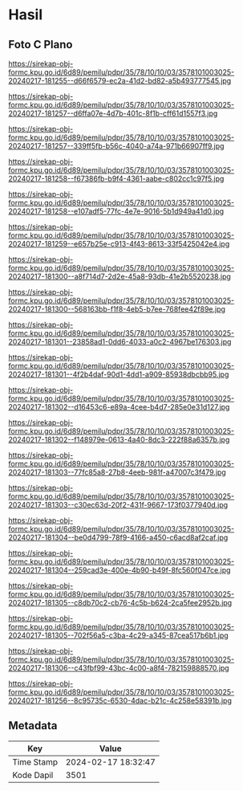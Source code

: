 # Hasil

## Foto C Plano

https://sirekap-obj-formc.kpu.go.id/6d89/pemilu/pdpr/35/78/10/10/03/3578101003025-20240217-181255--d66f6579-ec2a-41d2-bd82-a5b493777545.jpg

https://sirekap-obj-formc.kpu.go.id/6d89/pemilu/pdpr/35/78/10/10/03/3578101003025-20240217-181257--d6ffa07e-4d7b-401c-8f1b-cff61d1557f3.jpg

https://sirekap-obj-formc.kpu.go.id/6d89/pemilu/pdpr/35/78/10/10/03/3578101003025-20240217-181257--339ff5fb-b56c-4040-a74a-971b66907ff9.jpg

https://sirekap-obj-formc.kpu.go.id/6d89/pemilu/pdpr/35/78/10/10/03/3578101003025-20240217-181258--f67386fb-b9f4-4361-aabe-c802cc1c97f5.jpg

https://sirekap-obj-formc.kpu.go.id/6d89/pemilu/pdpr/35/78/10/10/03/3578101003025-20240217-181258--e107adf5-77fc-4e7e-9016-5b1d949a41d0.jpg

https://sirekap-obj-formc.kpu.go.id/6d89/pemilu/pdpr/35/78/10/10/03/3578101003025-20240217-181259--e657b25e-c913-4f43-8613-33f5425042e4.jpg

https://sirekap-obj-formc.kpu.go.id/6d89/pemilu/pdpr/35/78/10/10/03/3578101003025-20240217-181300--a8f714d7-2d2e-45a8-93db-41e2b5520238.jpg

https://sirekap-obj-formc.kpu.go.id/6d89/pemilu/pdpr/35/78/10/10/03/3578101003025-20240217-181300--568163bb-f1f8-4eb5-b7ee-768fee42f89e.jpg

https://sirekap-obj-formc.kpu.go.id/6d89/pemilu/pdpr/35/78/10/10/03/3578101003025-20240217-181301--23858ad1-0dd6-4033-a0c2-4967be176303.jpg

https://sirekap-obj-formc.kpu.go.id/6d89/pemilu/pdpr/35/78/10/10/03/3578101003025-20240217-181301--4f2b4daf-90d1-4dd1-a909-85938dbcbb95.jpg

https://sirekap-obj-formc.kpu.go.id/6d89/pemilu/pdpr/35/78/10/10/03/3578101003025-20240217-181302--d16453c6-e89a-4cee-b4d7-285e0e31d127.jpg

https://sirekap-obj-formc.kpu.go.id/6d89/pemilu/pdpr/35/78/10/10/03/3578101003025-20240217-181302--f148979e-0613-4a40-8dc3-222f88a6357b.jpg

https://sirekap-obj-formc.kpu.go.id/6d89/pemilu/pdpr/35/78/10/10/03/3578101003025-20240217-181303--77fc85a8-27b8-4eeb-981f-a47007c3f479.jpg

https://sirekap-obj-formc.kpu.go.id/6d89/pemilu/pdpr/35/78/10/10/03/3578101003025-20240217-181303--c30ec63d-20f2-431f-9667-173f0377940d.jpg

https://sirekap-obj-formc.kpu.go.id/6d89/pemilu/pdpr/35/78/10/10/03/3578101003025-20240217-181304--be0d4799-78f9-4166-a450-c6acd8af2caf.jpg

https://sirekap-obj-formc.kpu.go.id/6d89/pemilu/pdpr/35/78/10/10/03/3578101003025-20240217-181304--259cad3e-400e-4b90-b49f-8fc560f047ce.jpg

https://sirekap-obj-formc.kpu.go.id/6d89/pemilu/pdpr/35/78/10/10/03/3578101003025-20240217-181305--c8db70c2-cb76-4c5b-b624-2ca5fee2952b.jpg

https://sirekap-obj-formc.kpu.go.id/6d89/pemilu/pdpr/35/78/10/10/03/3578101003025-20240217-181305--702f56a5-c3ba-4c29-a345-87cea517b6b1.jpg

https://sirekap-obj-formc.kpu.go.id/6d89/pemilu/pdpr/35/78/10/10/03/3578101003025-20240217-181306--c43fbf99-43bc-4c00-a8f4-782159888570.jpg

https://sirekap-obj-formc.kpu.go.id/6d89/pemilu/pdpr/35/78/10/10/03/3578101003025-20240217-181256--8c95735c-6530-4dac-b21c-4c258e58391b.jpg


## Metadata

| Key        | Value               |
| ---------- | ------------------- |
| Time Stamp | 2024-02-17 18:32:47 |
| Kode Dapil | 3501                |



